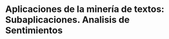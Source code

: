 
Aplicaciones de la minería de textos: Subaplicaciones. Analisis de Sentimientos
====================================



